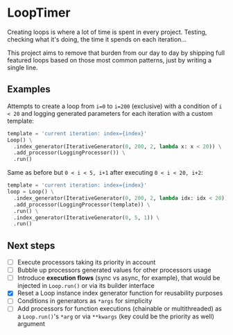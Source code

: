 # LoopTimer

Creating loops is where a lot of time is spent in every project. Testing, checking what it's doing, the time it spends on each iteration...

This project aims to remove that burden from our day to day by shipping full featured loops based on those most common patterns, just by writing a single line.

## Examples
Attempts to create a loop from `i=0` to `i=200` (exclusive) with a condition of `i < 20` and logging generated parameters for each iteration with a custom template:
```python
template = 'current iteration: index={index}'
Loop() \
  .index_generator(IterativeGenerator(0, 200, 2, lambda x: x < 20)) \
  .add_processor(LoggingProcessor()) \
  .run()
```

Same as before but `0 < i < 5, i+1` after executing `0 < i < 20, i+2`:
```python
template = 'current iteration: index={index}'
loop = Loop() \
  .index_generator(IterativeGenerator(0, 200, 2, lambda idx: idx < 20)) \
  .add_processor(LoggingProcessor(template)) \
  .run() \
  .index_generator(IterativeGenerator(0, 5, 1)) \
  .run()
```

## Next steps
- [ ] Execute processors taking its priority in account
- [ ] Bubble up processors generated values for other processors usage
- [ ] Introduce __execution flows__ (sync vs async, for example), that would be injected in `Loop.run()` or via its builder interface
- [x] Reset a Loop instance index generator function for reusability purposes
- [ ] Conditions in generators as `*args` for simplicity
- [ ] Add processors for function executions (chainable or multithreaded) as a `Loop.run()`'s `*arg` or via `**kwargs` (key could be the priority as well) argument